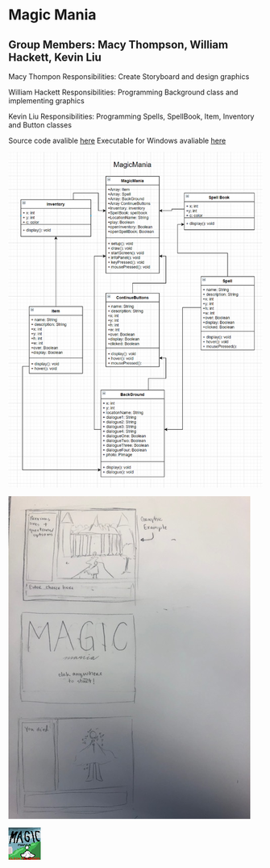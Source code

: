 # Magic Mania
## Group Members: Macy Thompson, William Hackett, Kevin Liu
Macy Thompon Responsibilities: Create Storyboard and design graphics

William Hackett Responsibilities: Programming Background class and implementing graphics

Kevin Liu Responsibilities: Programming Spells, SpellBook, Item, Inventory and Button classes  

Source code avalible [here](https://github.com/macythompson/MagicMania/blob/main/MagicMania.zip) Executable for Windows avaliable [here](https://github.com/macythompson/MagicMania/blob/main/application.windows64.zip)

![Magic Mania UML](https://github.com/macythompson/MagicMania/blob/main/Images/Updated%20MagicMania%20UML.PNG?raw=true)

![Magic Mania Graphics](https://github.com/macythompson/MagicMania/blob/main/Images/IMG_2131.jpg?raw=true)

![Magic Mania Start Screen](https://github.com/macythompson/MagicMania/blob/main/Images/Start%20Screen-1.png.png?raw=true)


